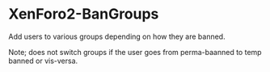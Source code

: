 # XenForo2-BanGroups

Add users to various groups depending on how they are banned.

Note; does not switch groups if the user goes from perma-baanned to temp banned or vis-versa.